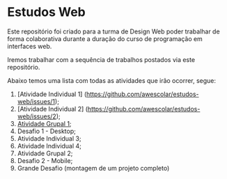 # Estudos Web

Este repositório foi criado para a turma de Design Web poder trabalhar de forma colaborativa durante a duração do curso de programação em interfaces web.

Iremos trabalhar com a sequência de trabalhos postados via este repositório.

Abaixo temos uma lista com todas as atividades que irão ocorrer, segue:

1. [Atividade Individual 1] (https://github.com/awescolar/estudos-web/issues/1);
2. [Atividade Individual 2] (https://github.com/awescolar/estudos-web/issues/2);
3. [Atividade Grupal 1](https://github.com/awescolar/estudos-web/issues/3);
4. Desafio 1 - Desktop;
5. Atividade Individual 3;
6. Atividade Individual 4;
7. Atividade Grupal 2;
8. Desafio 2 - Mobile;
9. Grande Desafio (montagem de um projeto completo)
